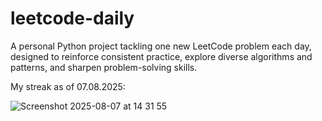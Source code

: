 # leetcode-daily

A personal Python project tackling one new LeetCode problem each day, designed to reinforce consistent practice, explore diverse algorithms and patterns, and sharpen problem-solving skills.

My streak as of 07.08.2025:

![Screenshot 2025-08-07 at 14 31 55](https://github.com/user-attachments/assets/d0119edc-5865-4164-88d7-c7528ea16b79)

